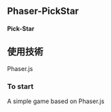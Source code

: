 
Phaser-PickStar
----
#### Pick-Star

 使用技術
----
Phaser.js

### To start

A simple game based on Phaser.js